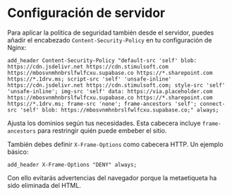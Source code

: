 # Configuración de servidor

Para aplicar la política de seguridad también desde el servidor, puedes añadir el encabezado `Content-Security-Policy` en tu configuración de Nginx:

```nginx
add_header Content-Security-Policy "default-src 'self' blob: https://cdn.jsdelivr.net https://cdn.stimulsoft.com https://mbosvnmhnbrslfwlfcxu.supabase.co https://*.sharepoint.com https://*.1drv.ms; script-src 'self' 'unsafe-inline' https://cdn.jsdelivr.net https://cdn.stimulsoft.com; style-src 'self' 'unsafe-inline'; img-src 'self' data: https://via.placeholder.com https://mbosvnmhnbrslfwlfcxu.supabase.co https://*.sharepoint.com https://*.1drv.ms; frame-src 'none'; frame-ancestors 'self'; connect-src 'self' blob: https://mbosvnmhnbrslfwlfcxu.supabase.co;" always;
```

Ajusta los dominios según tus necesidades. Esta cabecera incluye `frame-ancestors` para restringir quién puede embeber el sitio.

También debes definir `X-Frame-Options` como cabecera HTTP. Un ejemplo básico:

```nginx
add_header X-Frame-Options "DENY" always;
```

Con ello evitarás advertencias del navegador porque la metaetiqueta ha sido eliminada del HTML.

